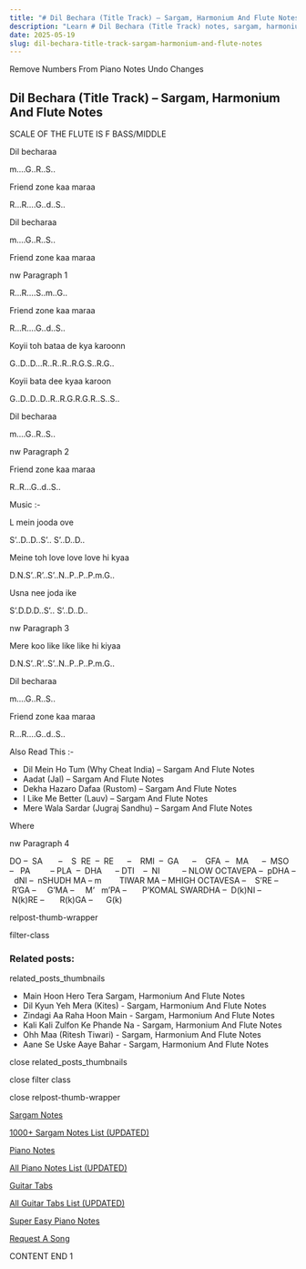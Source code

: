 ```yaml
---
title: "# Dil Bechara (Title Track) – Sargam, Harmonium And Flute Notes"
description: "Learn # Dil Bechara (Title Track) notes, sargam, harmonium notations and flute notes. Easy step-by-step tutorial for beginners."
date: 2025-05-19
slug: dil-bechara-title-track-sargam-harmonium-and-flute-notes
---
```


Remove Numbers From Piano Notes
Undo Changes



## Dil Bechara (Title Track) – Sargam, Harmonium And Flute Notes



SCALE OF THE FLUTE IS F BASS/MIDDLE



Dil becharaa



m….G..R..S..



Friend zone kaa maraa



R…R….G..d..S..



Dil becharaa



m….G..R..S..



Friend zone kaa maraa



nw Paragraph 1

R…R….S..m..G..



Friend zone kaa maraa



R…R….G..d..S..



Koyii toh bataa de kya karoonn



G..D..D…R..R..R..R.G.S..R.G..



Koyii bata dee kyaa karoon



G..D..D..D..R..R.G.R.G.R..S..S..



Dil becharaa



m….G..R..S..

nw Paragraph 2



Friend zone kaa maraa



R..R…G..d..S..



Music :-



L mein jooda ove



S’..D..D..S’.. S’..D..D..



Meine toh love love love hi kyaa



D.N.S’..R’..S’..N..P..P..P.m.G..



Usna nee joda ike



S’.D.D.D..S’.. S’..D..D..



nw Paragraph 3

Mere koo like like like hi kiyaa



D.N.S’..R’..S’..N..P..P..P.m.G..



Dil becharaa



m….G..R..S..



Friend zone kaa maraa



R…R….G..d..S..



Also Read This :-



* Dil Mein Ho Tum (Why Cheat India) – Sargam And Flute Notes
* Aadat (Jal) – Sargam And Flute Notes
* Dekha Hazaro Dafaa (Rustom) – Sargam And Flute Notes
* I Like Me Better (Lauv) – Sargam And Flute Notes
* Mere Wala Sardar (Jugraj Sandhu) – Sargam And Flute Notes



Where



nw Paragraph 4

DO –  SA       –    S  RE  –  RE      –    RMI  –  GA      –    GFA  –   MA      –  MSO  –   PA         – PLA  –  DHA      – DTI    –  NI          – NLOW OCTAVEPA –  pDHA –  dNI –  nSHUDH MA – m        TIWAR MA – MHIGH OCTAVESA –    S’RE –     R’GA –     G’MA –     M’   m’PA –       P’KOMAL SWARDHA –  D(k)NI –       N(k)RE –       R(k)GA –      G(k)



relpost-thumb-wrapper

filter-class

### Related posts:

related_posts_thumbnails

* Main Hoon Hero Tera Sargam, Harmonium And Flute Notes
* Dil Kyun Yeh Mera (Kites) - Sargam, Harmonium And Flute Notes
* Zindagi Aa Raha Hoon Main - Sargam, Harmonium And Flute Notes
* Kali Kali Zulfon Ke Phande Na - Sargam, Harmonium And Flute Notes
* Ohh Maa (Ritesh Tiwari) - Sargam, Harmonium And Flute Notes
* Aane Se Uske Aaye Bahar - Sargam, Harmonium And Flute Notes

close related_posts_thumbnails

close filter class

close relpost-thumb-wrapper

[Sargam Notes](https://www.notationsworld.com/sargam-notes.html)

[1000+ Sargam Notes List (UPDATED)](https://www.notationsworld.com/all-songs-list-sargam-notes.html)

[Piano Notes](https://www.notationsworld.com/piano-notes.html)

[All Piano Notes List (UPDATED)](https://www.notationsworld.com/all-songs-list-piano-notes.html)

[Guitar Tabs](https://www.notationsworld.com/guitar-tabs.html)

[All Guitar Tabs List (UPDATED)](https://www.notationsworld.com/all-songs-list-guitar-tabs.html)

[Super Easy Piano Notes](https://studywall.in/)

[Request A Song](https://www.notationsworld.com/request-a-song.html)

CONTENT END 1

